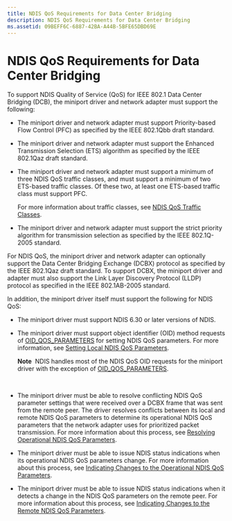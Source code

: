 ```yaml
---
title: NDIS QoS Requirements for Data Center Bridging
description: NDIS QoS Requirements for Data Center Bridging
ms.assetid: 09BEFF6C-6887-42BA-A44B-5BFE65DBD69E
---
```


# NDIS QoS Requirements for Data Center Bridging


To support NDIS Quality of Service (QoS) for IEEE 802.1 Data Center Bridging (DCB), the miniport driver and network adapter must support the following:

-   The miniport driver and network adapter must support Priority-based Flow Control (PFC) as specified by the IEEE 802.1Qbb draft standard.

-   The miniport driver and network adapter must support the Enhanced Transmission Selection (ETS) algorithm as specified by the IEEE 802.1Qaz draft standard.

-   The miniport driver and network adapter must support a minimum of three NDIS QoS traffic classes, and must support a minimum of two ETS-based traffic classes. Of these two, at least one ETS-based traffic class must support PFC.

    For more information about traffic classes, see [NDIS QoS Traffic Classes](ndis-qos-traffic-classes.md).

-   The miniport driver and network adapter must support the strict priority algorithm for transmission selection as specified by the IEEE 802.1Q-2005 standard.

For NDIS QoS, the miniport driver and network adapter can optionally support the Data Center Bridging Exchange (DCBX) protocol as specified by the IEEE 802.1Qaz draft standard. To support DCBX, the miniport driver and adapter must also support the Link Layer Discovery Protocol (LLDP) protocol as specified in the IEEE 802.1AB-2005 standard.

In addition, the miniport driver itself must support the following for NDIS QoS:

-   The miniport driver must support NDIS 6.30 or later versions of NDIS.

-   The miniport driver must support object identifier (OID) method requests of [OID\_QOS\_PARAMETERS](https://msdn.microsoft.com/library/windows/hardware/hh451835) for setting NDIS QoS parameters. For more information, see [Setting Local NDIS QoS Parameters](setting-local-ndis-qos-parameters.md).

    **Note**  NDIS handles most of the NDIS QoS OID requests for the miniport driver with the exception of [OID\_QOS\_PARAMETERS](https://msdn.microsoft.com/library/windows/hardware/hh451835).

     

-   The miniport driver must be able to resolve conflicting NDIS QoS parameter settings that were received over a DCBX frame that was sent from the remote peer. The driver resolves conflicts between its local and remote NDIS QoS parameters to determine its operational NDIS QoS parameters that the network adapter uses for prioritized packet transmission. For more information about this process, see [Resolving Operational NDIS QoS Parameters](resolving-operational-ndis-qos-parameters.md).

-   The miniport driver must be able to issue NDIS status indications when its operational NDIS QoS parameters change. For more information about this process, see [Indicating Changes to the Operational NDIS QoS Parameters](indicating-changes-to-the-operational-ndis-qos-parameters.md).

-   The miniport driver must be able to issue NDIS status indications when it detects a change in the NDIS QoS parameters on the remote peer. For more information about this process, see [Indicating Changes to the Remote NDIS QoS Parameters](indicating-changes-to-the-remote-ndis-qos-parameters.md).

 

 





